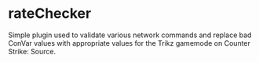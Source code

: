 # rateChecker
Simple plugin used to validate various network commands and replace bad ConVar values with appropriate values for the Trikz gamemode on Counter Strike: Source.
